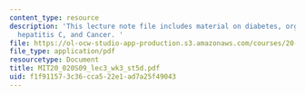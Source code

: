 ```yaml
---
content_type: resource
description: 'This lecture note file includes material on diabetes, organ failure,
  hepatitis C, and Cancer. '
file: https://ol-ocw-studio-app-production.s3.amazonaws.com/courses/20-020-introduction-to-biological-engineering-design-spring-2009/f1f911573c36cca522e1ad7a25f49043_MIT20_020S09_lec3_wk3_st5d.pdf
file_type: application/pdf
resourcetype: Document
title: MIT20_020S09_lec3_wk3_st5d.pdf
uid: f1f91157-3c36-cca5-22e1-ad7a25f49043
---
```

